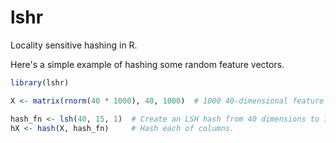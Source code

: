 lshr
====

Locality sensitive hashing in R.

Here's a simple example of hashing some random feature vectors.

```R
library(lshr)

X <- matrix(rnorm(40 * 1000), 40, 1000)  # 1000 40-dimensional feature vectors

hash_fn <- lsh(40, 15, 1)  # Create an LSH hash from 40 dimensions to 15 bits using 1 as a random seed.
hX <- hash(X, hash_fn)     # Hash each of columns.
```
